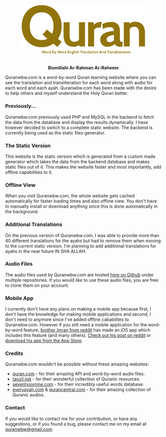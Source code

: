 <div align="center"><a target="_blank" href="https://quranwbw.com"><img src="assets/images/logo.png" width="400"></a></div>

<br>

**<div align="center">Bismillahi Ar-Rahman Ar-Raheem</div>**

Quranwbw.com is a word-by-word Quran learning website where you can see the translation and transliteration for each word along with audio for each word and each ayah. Quranwbw.com has been made with the desire to help others and myself understand the Holy Quran better.

### Previously...
Quranwbw.com previously used PHP and MySQL in the backend to fetch the data from the database and display the results dynamically. I have however decided to switch to a complete static website. The backend is currently being used as the static files generator. 

### The Static Version
This website is the static version which is generated from a custom made generator which takes the data from the backend database and makes static files out of it. This makes the website faster and most importantly, add offline capabilities to it.

### Offline View
When you visit Quranwbw.com, the whole website gets cached automatically for faster loading times and also offline view. You don't have to manually install or download anything since this is done automatically in the background.

### Additional Translations
On the previous version of Quranwbw.com, I was able to provide more than 40 different translations for the ayahs but had to remove them when moving to the current static version. I'm planning to add additional translations for ayahs in the near future IN SHA ALLAH.

### Audio Files
The audio files used by Quranwbw.com are hosted [here on Github](https://github.com/quranwbw) under multiple repositories. If you would like to use these audio files, you are free to clone them on your account.

### Mobile App
I currently don't have any plans on making a mobile app because first, I don't have the knowledge for making mobile applications and second, I don't need to anymore since I've added offline cababilites to Quranwbw.com. However if you still need a mobile application for the word-by-word feature, [brother Imran from reddit](https://www.reddit.com/user/imran_sca) has made an iOS app which includes this feature (and many others). [Check out his post on reddit](https://www.reddit.com/r/islam/comments/ag58k9/assalamu_alaikum_i_have_developed_a_free_no_ads/) or [download his app from the App Store](https://itunes.apple.com/in/app/learn-islam-pro/id1236412299?mt=8).

### Credits
Quranwbw.com wouldn't be possible without these amazing websites:
- [quran.com](https://quran.com) - for their amazing API and word-by-word audio files.
- [tanzil.net](http://tanzil.net) - for their wonderful collection of Quranic resources.
- [seventysixnine.com](http://seventysixnine.com) - for their incredibly useful words database.
- [everyayah.com](http://everyayah.com) & [qurancentral.com](https://qurancentral.com) - for their amazing collection of Quranic audios.

### Contact
If you would like to contact me for your contribution, or have any suggestions, or if you found a bug, please contact me on my email at quranwbw@gmail.com.